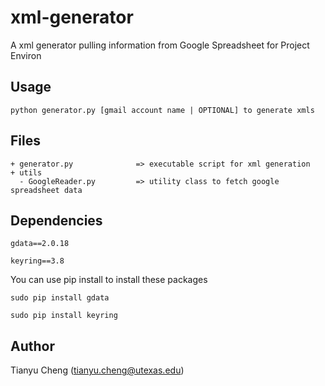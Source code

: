 xml-generator
=============

A xml generator pulling information from Google Spreadsheet for Project Environ

Usage
-----
	python generator.py [gmail account name | OPTIONAL] to generate xmls

Files
-----
	+ generator.py              => executable script for xml generation
	+ utils
	  - GoogleReader.py         => utility class to fetch google spreadsheet data

Dependencies
------------
	gdata==2.0.18
 
	keyring==3.8

You can use pip install to install these packages

	sudo pip install gdata

	sudo pip install keyring

Author
------
Tianyu Cheng (tianyu.cheng@utexas.edu)
